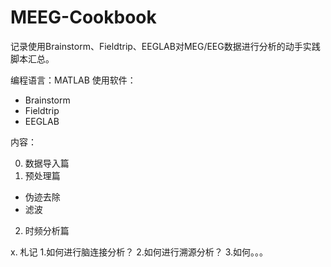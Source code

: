 # MEEG-Cookbook
记录使用Brainstorm、Fieldtrip、EEGLAB对MEG/EEG数据进行分析的动手实践脚本汇总。

编程语言：MATLAB
使用软件：
- Brainstorm
- Fieldtrip
- EEGLAB

内容：

0. 数据导入篇
1. 预处理篇
- 伪迹去除
- 滤波
2. 时频分析篇


x. 札记
1.如何进行脑连接分析？
2.如何进行溯源分析？
3.如何。。。
